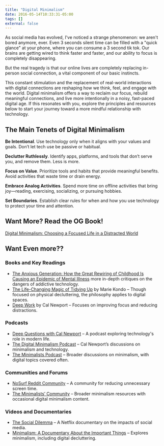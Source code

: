```yaml
---
title: "Digital Minimalism"
date: 2016-05-14T10:33:31-05:00
tags: []
external: false
---
```

As social media has evolved, I've noticed a strange phenomenon: we aren't bored
anymore, ever. Even 3 seconds silent time can be filled with a "quick glance"
at your phone, where you can consume a 3 second tik tok. Our brains are
getting wired to think faster and faster, and our ability to focus is
completely disappearing.

But the real tragedy is that our online lives are completely replacing
in-person social connection, a vital component of our basic instincts.

This constant stimulation and the replacement of real-world interactions with digital connections are reshaping how we think, feel, and engage with the world. Digital minimalism offers a way to reclaim our focus, rebuild meaningful connections, and live more intentionally in a noisy, fast-paced digital age. If this resonates with you, explore the principles and resources below to start your journey toward a more mindful relationship with technology.


## The Main Tenets of Digital Minimalism

**Be Intentional**. Use technology only when it aligns with your values and goals. Don’t let tech use be passive or habitual.

**Declutter Ruthlessly**. Identify apps, platforms, and tools that don’t serve you, and remove them. Less is more.

**Focus on Value**. Prioritize tools and habits that provide meaningful benefits. Avoid activities that waste time or drain energy.

**Embrace Analog Activities**. Spend more time on offline activities that bring joy—reading, exercising, socializing, or pursuing hobbies.

**Set Boundaries**. Establish clear rules for when and how you use technology to protect your time and attention.

## Want More? Read the OG Book!

[Digital Minimalism: Choosing a Focused Life in a Distracted World](https://www.amazon.com/Digital-Minimalism-Choosing-Focused-Noisy/dp/0525542876)

## Want Even more??

### Books and Key Readings
- [The Anxious Generation: How the Great Rewiring of Childhood Is Causing an Epidemic of Mental Illness](https://www.amazon.com/Anxious-Generation-Rewiring-Childhood-Epidemic/dp/0593655036) more in-depth critiques on the dangers of addictive technology.
- [The Life-Changing Magic of Tidying Up](https://www.amazon.com/Life-Changing-Magic-Tidying-Decluttering-Organizing/dp/1607747308) by Marie Kondo – Though focused on physical decluttering, the philosophy applies to digital spaces.
- [Deep Work](https://www.calnewport.com/books/deep-work/) by Cal Newport – Focuses on improving focus and reducing distractions.

### Podcasts
- [Deep Questions with Cal Newport](https://www.calnewport.com/podcast/) – A podcast exploring technology's role in modern life.
- [The Digital Minimalism Podcast](https://www.calnewport.com/podcast/) – Cal Newport’s discussions on minimalism and technology.
- [The Minimalists Podcast](https://www.theminimalists.com/podcast/) – Broader discussions on minimalism, with digital topics covered often.


### Communities and Forums
- [NoSurf Reddit Community](https://www.reddit.com/r/nosurf/) – A community for reducing unnecessary screen time.
- [The Minimalists’ Community](https://www.theminimalists.com/) – Broader minimalism resources with occasional digital minimalism content.

### Videos and Documentaries
- [The Social Dilemma](https://www.netflix.com/title/81254224) – A Netflix documentary on the impacts of social media.
- [Minimalism: A Documentary About the Important Things](https://minimalismfilm.com/) – Explores minimalism, including digital decluttering.